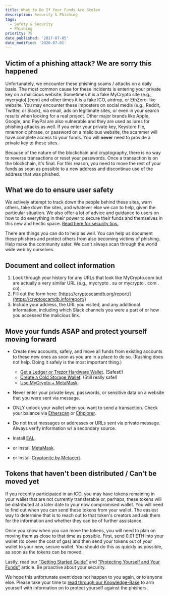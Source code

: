 ```yaml
---
title: What to Do If Your Funds Are Stolen
description: Security & Phishing
tags:
  - Safety & Security
  - Phishing
priority: 75
date_published: '2017-07-05'
date_modified: '2020-07-01'
---
```


## Victim of a phishing attack? We are sorry this happened

Unfortunately, we encounter these phishing scams / attacks on a daily basis. The most common cause for these incidents is entering your private key on a malicious website. Sometimes it is a fake MyCrypto site (e.g., mycryqto[.]com) and other times it is a fake ICO, airdrop, or EthZero-like website. You may encounter these imposters on social media (e.g., Reddit, Twitter, or Slack), via email, ads on legitimate sites, or even in your search results when looking for a real project. Other major brands like Apple, Google, and PayPal are also vulnerable and they are used as lures for phishing attacks as well. If you enter your private key, Keystore file, mnemonic phrase, or password on a malicious website, the scammer will have complete access to your funds. You will **never** need to provide a private key to these sites.

Because of the nature of the blockchain and cryptography, there is no way to reverse transactions or reset your passwords. Once a transaction is on the blockchain, it's final. For this reason, you need to move the rest of your funds as soon as possible to a new address and discontinue use of the address that was phished. 

## What we do to ensure user safety

We actively attempt to track down the people behind these sites, warn others, take down the sites, and whatever else we can to help, given the particular situation. We also offer a lot of advice and guidance to users on how to do everything in their power to secure their funds and themselves in this new and hectic space. [Read here for security tips.](/staying-safe)

There are things you can do to help as well. You can help us document these phishers and protect others from also becoming victims of phishing. Help make the community safer. We can't always scan through the world wide web by ourselves.

## Document and collect information

1. Look through your history for any URLs that look like MyCrypto.com but are actually a very similar URL (e.g., mycrypto . su or mycrypto . com . co).
2. Fill out the form here: [https://cryptoscamdb.org/report/](https://cryptoscamdb.info/report/)
3. Include your address, the URL you visited, and any additional information, including which Slack channels you were a part of or how you accessed the malicious link.

## Move your funds ASAP and protect yourself moving forward

* Create new accounts, safely, and move all funds from existing accounts to these new ones as soon as you are in a place to do so. (Rushing does not help. Doing it safely is the most important thing.)
  * [Get a Ledger or Trezor Hardware Wallet](/staying-safe/hardware-wallet-recommendations). (Safest!)
  * [Create a Cold Storage Wallet](/how-to/offline/using-mycrypto-for-cold-storage). (Still really safe!)
  * [Use MyCrypto + MetaMask](/how-to/migrating/moving-from-mycrypto-to-metamask).

* Never enter your private keys, passwords, or sensitive data on a website that you were sent via message.

* ONLY unlock your wallet when you want to send a transaction. Check your balance via [Etherscan](https://etherscan.io/) or [Ethplorer](https://ethplorer.io/).

* Do not trust messages or addresses or URLs sent via private message. Always verify information w/ a secondary source.

* Install [EAL](https://chrome.google.com/webstore/detail/etheraddresslookup/pdknmigbbbhmllnmgdfalmedcmcefdfn).

* or Install [MetaMask](https://chrome.google.com/webstore/detail/metamask/nkbihfbeogaeaoehlefnkodbefgpgknn).

* or Install [Cryptonite by Metacert](https://chrome.google.com/webstore/detail/cryptonite-by-metacert/keghdcpemohlojlglbiegihkljkgnige).

## Tokens that haven't been distributed / Can't be moved yet

If you recently participated in an ICO, you may have tokens remaining in your wallet that are not currently transferable or, perhaps, these tokens will be distributed at a later date to your now compromised wallet. You will need to find out when you can send these tokens from your wallet. The easiest way to determine that is to reach out to that token's creators and ask them for the information and whether they can be of further assistance.

Once you know when you can move the tokens, you will need to plan on moving them as close to that time as possible. First, send 0.01 ETH into your wallet (to cover the cost of gas) and then send your tokens out of your wallet to your new, secure wallet. You should do this as quickly as possible, as soon as the tokens can be moved.

Lastly, read our ["Getting Started Guide"](/how-to/getting-started/how-to-get-started-on-mycrypto) and ["Protecting Yourself and Your Funds"](/staying-safe/protecting-yourself-and-your-funds) article. Be proactive about your security.

We hope this unfortunate event does not happen to you again, or to anyone else. Please take your time to [read through our Knowledge-Base](/staying-safe) to arm yourself with information on to protect yourself against the phishers.

